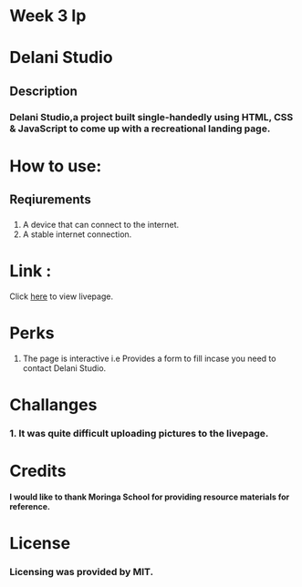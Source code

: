 # Week 3 Ip

#  Delani Studio

## Description

### Delani Studio,a project built single-handedly using HTML, CSS & JavaScript to come up with a recreational landing page.

# How to use:

## Reqiurements

### 
1. A device that can connect to the internet.
2. A stable internet connection. 

# Link :
Click <a href="https://754bree.github.io/Delani-Studio/">here</a> to view livepage.

# Perks

1. The page is interactive i.e Provides a form to fill incase you need to contact Delani Studio.

# Challanges 

### 1. It was quite difficult uploading pictures to the livepage.

# Credits
 
#### I would like to thank <strong>Moringa School</strong> for providing resource materials for reference.

# License

### Licensing was provided by <strong>MIT</strong>. 